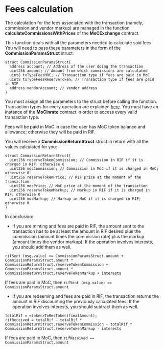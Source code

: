 # Fees calculation

The calculation for the fees associated with the transaction (namely, commission and vendor markup) are managed in the function **calculateCommissionsWithPrices** of the **MoCExchange** contract.

This function deals with all the parameters needed to calculate said fees. You will need to pass these parameters in the form of the **CommissionParamsStruct** struct:
```
struct CommissionParamsStruct{
  address account; // Address of the user doing the transaction
  uint256 amount; // Amount from which commissions are calculated
  uint8 txTypeFeesMOC; // Transaction type if fees are paid in MoC
  uint8 txTypeFeesReserveToken; // Transaction type if fees are paid in RIF
  address vendorAccount; // Vendor address
}
```
You must assign all the parameters to the struct before calling the function. Transaction types for every operation are explained [here](commission-fees-values.md). You must have an instance of the **MoCInrate** contract in order to access every valid transaction type.

Fees will be paid in MoC in case the user has MoC token balance and allowance; otherwise they will be paid in RIF.

You will receive a **CommissionReturnStruct** struct in return with all the values calculated for you:
```
struct CommissionReturnStruct{
  uint256 reserveTokenCommission; // Commission in RIF if it is charged in RIF; otherwise 0
  uint256 mocCommission; // Commission in MoC if it is charged in MoC; otherwise 0
  uint256 reserveTokenPrice; // RIF price at the moment of the transaction
  uint256 mocPrice; // MoC price at the moment of the transaction
  uint256 reserveTokenMarkup; // Markup in RIF if it is charged in RIF; otherwise 0
  uint256 mocMarkup; // Markup in MoC if it is charged in RIF; otherwise 0
}
```

In conclusion:

- If you are minting and fees are paid in RIF, the amount sent to the transaction has to be at least the amount in RIF desired plus the commission (amount times the commission rate) plus the markup (amount times the vendor markup). If the operation involves interests, you should add them as well.

```
rifSent (msg.value) >= CommissionParamsStruct.amount + CommissionParamsStruct.amount * CommissionReturnStruct.reserveTokenCommission + CommissionParamsStruct.amount * CommissionReturnStruct.reserveTokenMarkup + interests
```
If fees are paid in MoC, then `rifSent (msg.value) == CommissionParamsStruct.amount`

- If you are redeeming and fees are paid in RIF, the transaction returns the amount in RIF discounting the previously calculated fees.  If the operation involves interests, you should subtract them as well.

```
totalRif = <token>ToResToken(finalAmount);
rifReceived = totalRif - totalRif * CommissionReturnStruct.reserveTokenCommission - totalRif * CommissionReturnStruct.reserveTokenMarkup - interests
```
If fees are paid in MoC, then `rifReceived == CommissionParamsStruct.amount`
